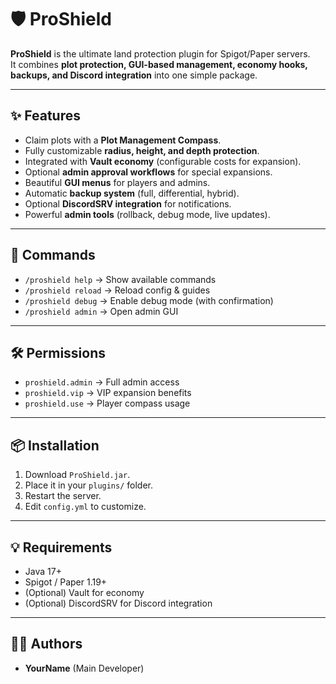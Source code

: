 # 🛡️ ProShield

**ProShield** is the ultimate land protection plugin for Spigot/Paper servers.  
It combines **plot protection, GUI-based management, economy hooks, backups, and Discord integration** into one simple package.

---

## ✨ Features
- Claim plots with a **Plot Management Compass**.
- Fully customizable **radius, height, and depth protection**.
- Integrated with **Vault economy** (configurable costs for expansion).
- Optional **admin approval workflows** for special expansions.
- Beautiful **GUI menus** for players and admins.
- Automatic **backup system** (full, differential, hybrid).
- Optional **DiscordSRV integration** for notifications.
- Powerful **admin tools** (rollback, debug mode, live updates).

---

## 🔧 Commands
- `/proshield help` → Show available commands
- `/proshield reload` → Reload config & guides
- `/proshield debug` → Enable debug mode (with confirmation)
- `/proshield admin` → Open admin GUI

---

## 🛠 Permissions
- `proshield.admin` → Full admin access
- `proshield.vip` → VIP expansion benefits
- `proshield.use` → Player compass usage

---

## 📦 Installation
1. Download `ProShield.jar`.
2. Place it in your `plugins/` folder.
3. Restart the server.
4. Edit `config.yml` to customize.

---

## 💡 Requirements
- Java 17+
- Spigot / Paper 1.19+
- (Optional) Vault for economy
- (Optional) DiscordSRV for Discord integration

---

## 🧑‍💻 Authors
- **YourName** (Main Developer)
